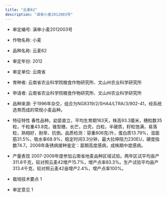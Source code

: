 ```yaml
---
title: "云麦62"
description: "滇审小麦2012003号"
---
```

* 审定编号:  滇审小麦2012003号

*  作物名称:  小麦

*  品种名称:  云麦62

*  审定年份:  2012

*  审定单位:  云南省

* 育种者:  云南省农业科学院粮食作物研究所、文山州农业科学研究所

*  申请者:  云南省农业科学院粮食作物研究所、文山州农业科学研究所

*  品种来源:  于1996年杂交，组合为NG8319/2/SHA4/LTRA/3/902-41，经系统选育而成的常规小麦品种。

*  特征特性
春性品种。幼苗直立，平均生育期163天，株高93.3厘米，穗粒数35粒，千粒重43.8克，锥型穗，长芒，白壳，白粒，半硬质，籽粒饱满，易落粒，熟相好，耐旱、抗倒。品质检测：容重806克/升，蛋白质13.79%，湿面筋31.5%，吸水率68.9%，稳定时间3.3分钟，最大拉伸阻力230EU，硬度指数74.7。2008年条锈病接种鉴定：苗期高度感病，成株期中度感病。

*  产量表现
2007-2009年度参加云南省地麦品种区域试验。两年区试平均亩产311.8千克，较对照云麦42增产15.7%，增产点率83.3%。生产试验平均亩产313.4千克，较对照云麦42亩增产2.4%，增产点率100%。

*  栽培技术要点
1

*  审定意见
1
